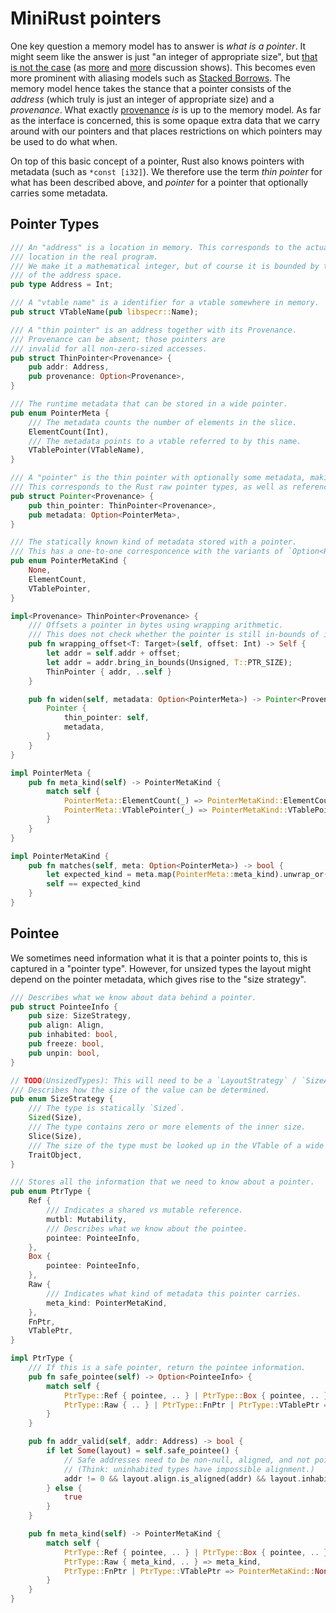 # MiniRust pointers

One key question a memory model has to answer is *what is a pointer*.
It might seem like the answer is just "an integer of appropriate size", but [that is not the case][pointers-complicated] (as [more][pointers-complicated-2] and [more][pointers-complicated-3] discussion shows).
This becomes even more prominent with aliasing models such as [Stacked Borrows].
The memory model hence takes the stance that a pointer consists of the *address* (which truly is just an integer of appropriate size) and a *provenance*.
What exactly [provenance] *is* is up to the memory model.
As far as the interface is concerned, this is some opaque extra data that we carry around with our pointers and that places restrictions on which pointers may be used to do what when.

On top of this basic concept of a pointer, Rust also knows pointers with metadata (such as `*const [i32]`).
We therefore use the term *thin pointer* for what has been described above, and *pointer* for a pointer that optionally carries some metadata.

[pointers-complicated]: https://www.ralfj.de/blog/2018/07/24/pointers-and-bytes.html
[pointers-complicated-2]: https://www.ralfj.de/blog/2020/12/14/provenance.html
[pointers-complicated-3]: https://www.ralfj.de/blog/2022/04/11/provenance-exposed.html
[provenance]: https://github.com/rust-lang/unsafe-code-guidelines/blob/master/reference/src/glossary.md#pointer-provenance
[Stacked Borrows]: https://github.com/rust-lang/unsafe-code-guidelines/blob/master/wip/stacked-borrows.md

## Pointer Types

```rust
/// An "address" is a location in memory. This corresponds to the actual
/// location in the real program.
/// We make it a mathematical integer, but of course it is bounded by the size
/// of the address space.
pub type Address = Int;

/// A "vtable name" is a identifier for a vtable somewhere in memory.
pub struct VTableName(pub libspecr::Name);

/// A "thin pointer" is an address together with its Provenance.
/// Provenance can be absent; those pointers are
/// invalid for all non-zero-sized accesses.
pub struct ThinPointer<Provenance> {
    pub addr: Address,
    pub provenance: Option<Provenance>,
}

/// The runtime metadata that can be stored in a wide pointer.
pub enum PointerMeta {
    /// The metadata counts the number of elements in the slice.
    ElementCount(Int),
    /// The metadata points to a vtable referred to by this name.
    VTablePointer(VTableName),
}

/// A "pointer" is the thin pointer with optionally some metadata, making it a wide pointer.
/// This corresponds to the Rust raw pointer types, as well as references and boxes.
pub struct Pointer<Provenance> {
    pub thin_pointer: ThinPointer<Provenance>,
    pub metadata: Option<PointerMeta>,
}

/// The statically known kind of metadata stored with a pointer.
/// This has a one-to-one corresponcence with the variants of `Option<PointerMeta>`
pub enum PointerMetaKind {
    None,
    ElementCount,
    VTablePointer,
}

impl<Provenance> ThinPointer<Provenance> {
    /// Offsets a pointer in bytes using wrapping arithmetic.
    /// This does not check whether the pointer is still in-bounds of its allocation.
    pub fn wrapping_offset<T: Target>(self, offset: Int) -> Self {
        let addr = self.addr + offset;
        let addr = addr.bring_in_bounds(Unsigned, T::PTR_SIZE);
        ThinPointer { addr, ..self }
    }

    pub fn widen(self, metadata: Option<PointerMeta>) -> Pointer<Provenance> {
        Pointer {
            thin_pointer: self,
            metadata,
        }
    }
}

impl PointerMeta {
    pub fn meta_kind(self) -> PointerMetaKind {
        match self {
            PointerMeta::ElementCount(_) => PointerMetaKind::ElementCount,
            PointerMeta::VTablePointer(_) => PointerMetaKind::VTablePointer,
        }
    }
}

impl PointerMetaKind {
    pub fn matches(self, meta: Option<PointerMeta>) -> bool {
        let expected_kind = meta.map(PointerMeta::meta_kind).unwrap_or(PointerMetaKind::None);
        self == expected_kind
    }
}
```

## Pointee

We sometimes need information what it is that a pointer points to, this is captured in a "pointer type".
However, for unsized types the layout might depend on the pointer metadata, which gives rise to the "size strategy".

```rust
/// Describes what we know about data behind a pointer.
pub struct PointeeInfo {
    pub size: SizeStrategy,
    pub align: Align,
    pub inhabited: bool,
    pub freeze: bool,
    pub unpin: bool,
}

// TODO(UnsizedTypes): This will need to be a `LayoutStrategy` / `SizeAndAlignStrategy`.
/// Describes how the size of the value can be determined.
pub enum SizeStrategy {
    /// The type is statically `Sized`.
    Sized(Size),
    /// The type contains zero or more elements of the inner size.
    Slice(Size),
    /// The size of the type must be looked up in the VTable of a wide pointer.
    TraitObject,
}

/// Stores all the information that we need to know about a pointer.
pub enum PtrType {
    Ref {
        /// Indicates a shared vs mutable reference.
        mutbl: Mutability,
        /// Describes what we know about the pointee.
        pointee: PointeeInfo,
    },
    Box {
        pointee: PointeeInfo,
    },
    Raw {
        /// Indicates what kind of metadata this pointer carries.
        meta_kind: PointerMetaKind,
    },
    FnPtr,
    VTablePtr,
}

impl PtrType {
    /// If this is a safe pointer, return the pointee information.
    pub fn safe_pointee(self) -> Option<PointeeInfo> {
        match self {
            PtrType::Ref { pointee, .. } | PtrType::Box { pointee, .. } => Some(pointee),
            PtrType::Raw { .. } | PtrType::FnPtr | PtrType::VTablePtr => None,
        }
    }

    pub fn addr_valid(self, addr: Address) -> bool {
        if let Some(layout) = self.safe_pointee() {
            // Safe addresses need to be non-null, aligned, and not point to an uninhabited type.
            // (Think: uninhabited types have impossible alignment.)
            addr != 0 && layout.align.is_aligned(addr) && layout.inhabited
        } else {
            true
        }
    }

    pub fn meta_kind(self) -> PointerMetaKind {
        match self {
            PtrType::Ref { pointee, .. } | PtrType::Box { pointee, .. } => pointee.size.meta_kind(),
            PtrType::Raw { meta_kind, .. } => meta_kind,
            PtrType::FnPtr | PtrType::VTablePtr => PointerMetaKind::None,
        }
    }
}
```
